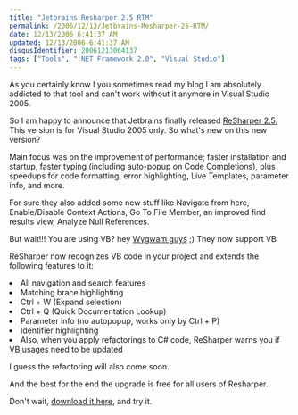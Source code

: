 ```yaml
---
title: "Jetbrains Resharper 2.5 RTM"
permalink: /2006/12/13/Jetbrains-Resharper-25-RTM/
date: 12/13/2006 6:41:37 AM
updated: 12/13/2006 6:41:37 AM
disqusIdentifier: 20061213064137
tags: ["Tools", ".NET Framework 2.0", "Visual Studio"]
---
```

As you certainly know I you sometimes read my blog I am absolutely addicted to that tool and can't work without it anymore in Visual Studio 2005.

So I am happy to announce that Jetbrains finally released [ReSharper 2.5.](http://www.jetbrains.com/resharper/) This version is for Visual Studio 2005 only. So what's new on this new version?
<!-- more -->

Main focus was on the improvement of performance; faster installation and startup, faster typing (including auto-popup on Code Completions), plus speedups for code formatting, error highlighting, Live Templates, parameter info, and more.

For sure they also added some new stuff like Navigate from here, Enable/Disable Context Actions, Go To File Member, an improved find results view, Analyze Null References.

But wait!!! You are using VB? hey [Wygwam guys](http://www.wygwam.com/) ;) They now support VB

ReSharper now recognizes VB code in your project and extends the following features to it:
 <li>All navigation and search features  <li>Matching brace highlighting  <li>Ctrl + W (Expand selection)  <li>Ctrl + Q (Quick Documentation Lookup)  <li>Parameter info (no autopopup, works only by Ctrl + P)  <li>Identifier highlighting  <li>Also, when you apply refactorings to C# code, ReSharper warns you if VB usages need to be updated</li> 

I guess the refactoring will also come soon.

And the best for the end the upgrade is free for all users of Resharper.

Don't wait, [download it here,](http://www.jetbrains.com/resharper/download/index.html) and try it.
</li></li></li></li></li></li>
